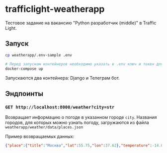 # trafficlight-weatherapp

Тестовое задание на вакансию "Python разработчик (middle)" в Traffic Light.

## Запуск

```bash
cp weatherapp/.env-sample .env

# Перед запуском контейнеров необходимо указать в .env ключ и токен для работы с API
docker-compose up
```

Запускаются два контейнера: Django и Телеграм бот.

## Эндпоинты

### `GET http://localhost:8000/weather?city=str`

Возвращает информацию о погоде в указанном городе `city`. Названия городов, для которых можно узнать погоду, загружаются из файла `weatherapp/weather/data/places.json`

Пример возвращаемых данных:
```json
{"place":{"title":"Москва","lat":55.75,"lon":37.62},"temperature":-14.0,"wind_speed":3.6,"pressure_mm":738
```
